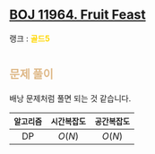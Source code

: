 # <span style="font-size:17pt; font-weight:bold">[BOJ 11964. Fruit Feast](https://www.acmicpc.net/problem/11964)</span>
랭크 : <span style="color:gold">__골드5__</span>
<br>

# <span style="font-size:15pt;color:BurlyWood">문제 풀이</span>

배낭 문제처럼 풀면 되는 것 같습니다.
<br>

|`알고리즘`|`시간복잡도`|`공간복잡도`|
|:---:|:---:|:---:|
| DP | $O(N)$| $O(N)$ |

<br><br>
